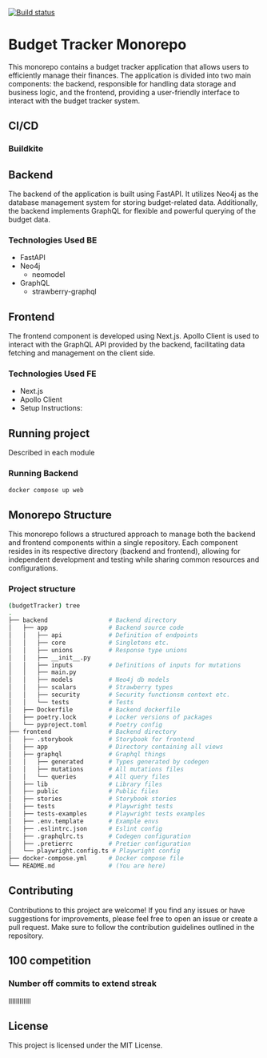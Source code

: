 

[![Build status](https://badge.buildkite.com/303eea5fcfe355a23e7666f1caf3eb1fb1b665d56cb07bb2a1.svg)](https://buildkite.com/budget-tracker/budget-tracker)

# Budget Tracker Monorepo
This monorepo contains a budget tracker application that allows users to efficiently manage their finances.
The application is divided into two main components: the backend, responsible for handling data storage and business logic, and the frontend, providing a user-friendly interface to interact with the budget tracker system.

## CI/CD

### Buildkite

## Backend
The backend of the application is built using FastAPI. It utilizes Neo4j as the database management system for storing budget-related data. 
Additionally, the backend implements GraphQL for flexible and powerful querying of the budget data.

### Technologies Used BE
- FastAPI
- Neo4j
    - neomodel
- GraphQL
    - strawberry-graphql

## Frontend
The frontend component is developed using Next.js. Apollo Client is used to interact with the GraphQL API provided by the backend, facilitating data fetching and management on the client side.

### Technologies Used FE
- Next.js
- Apollo Client
- Setup Instructions:


## Running project
Described in each module


### Running Backend

```sh
docker compose up web
```

## Monorepo Structure
This monorepo follows a structured approach to manage both the backend and frontend components within a single repository.
Each component resides in its respective directory (backend and frontend), allowing for independent development and testing while sharing common resources and configurations.


### Project structure

```sh
(budgetTracker) tree
.
├── backend                 # Backend directory
│   ├── app                 # Backend source code
│   │   ├── api             # Definition of endpoints
│   │   ├── core            # Singletons etc.
│   │   ├── unions          # Response type unions
│   │   ├── __init__.py
│   │   ├── inputs          # Definitions of inputs for mutations
│   │   ├── main.py
│   │   ├── models          # Neo4j db models
│   │   ├── scalars         # Strawberry types
│   │   ├── security        # Security functionsm context etc.
│   │   └── tests           # Tests
│   ├── Dockerfile          # Backend dockerfile
│   ├── poetry.lock         # Locker versions of packages
│   └── pyproject.toml      # Poetry config
├── frontend                # Backend directory
│   ├── .storybook          # Storybook for frontend
│   ├── app                 # Directory containing all views
│   ├── graphql             # Graphql things
│   │   ├── generated       # Types generated by codegen
│   │   ├── mutations       # All mutations files
│   │   └── queries         # All query files
│   ├── lib                 # Library files
│   ├── public              # Public files
│   ├── stories             # Storybook stories
│   ├── tests               # Playwright tests
│   ├── tests-examples      # Playwright tests examples
│   ├── .env.template       # Example envs
│   ├── .eslintrc.json      # Eslint config
│   ├── .graphqlrc.ts       # Codegen configuration
│   ├── .pretierrc          # Pretier configuration
│   └── playwright.config.ts # Playwright config
├── docker-compose.yml      # Docker compose file
└── README.md               # (You are here)
```

## Contributing

Contributions to this project are welcome! If you find any issues or have suggestions for improvements, please feel free to open an issue or create a pull request. Make sure to follow the contribution guidelines outlined in the repository.


## 100 competition

### Number off commits to extend streak
IIIIIIIIIIII

## License
This project is licensed under the MIT License.


